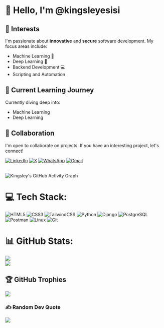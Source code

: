 # 👋 Hello, I'm @kingsleyesisi

## 👀 Interests
I'm passionate about **innovative** and **secure** software development. My focus areas include:
- Machine Learning 🤖
- Deep Learning 🧠
- Backend Development 💻
- Scripting and Automation

## 🌱 Current Learning Journey
Currently diving deep into:
- Machine Learning
- Deep Learning


## 💞️ Collaboration
I'm open to collaborate on projects. If you have an interesting project, let's connect!


[![LinkedIn](https://img.shields.io/badge/LinkedIn-%230077B5.svg?logo=linkedin&logoColor=white)](https://www.linkedin.com/in/kingsleyesisi/) [![X](https://img.shields.io/badge/X-black.svg?logo=X&logoColor=white)](https://twitter.com/kingsleyesisi) [![WhatsApp](https://img.shields.io/badge/WhatsApp-green.svg?logo=WhatsApp&logoColor=white)](https://wa.me/+2349150309346) 
[![Gmail](https://img.shields.io/badge/-Gmail-c14438?style=flat&logo=Gmail&logoColor=white)](mailto:kingsleyesisi@yahoo.com)

<br/>

<img align="center" src="https://github-readme-activity-graph.vercel.app/graph?username=kingsleyesisi&bg_color=1a1b27&color=1f6feb&line=38bcad&point=628fdb&area=true&hide_border=true" alt="Kingsley's GitHub Activity Graph" />

<br />


# 💻 Tech Stack:
![HTML5](https://img.shields.io/badge/html5-%23E34F26.svg?style=for-the-badge&logo=html5&logoColor=white) ![CSS3](https://img.shields.io/badge/css3-%231572B6.svg?style=for-the-badge&logo=css3&logoColor=white) ![TailwindCSS](https://img.shields.io/badge/tailwindcss-%2306B6D4.svg?style=for-the-badge&logo=tailwind-css&logoColor=white) ![Python](https://img.shields.io/badge/python-%233776AB.svg?style=for-the-badge&logo=python&logoColor=white) ![Django](https://img.shields.io/badge/django-%23092E20.svg?style=for-the-badge&logo=django&logoColor=white) ![PostgreSQL](https://img.shields.io/badge/postgresql-%23336791.svg?style=for-the-badge&logo=postgresql&logoColor=white) ![Postman](https://img.shields.io/badge/postman-%23FF6C37.svg?style=for-the-badge&logo=postman&logoColor=white) ![Linux](https://img.shields.io/badge/linux-%23FCC624.svg?style=for-the-badge&logo=linux&logoColor=black) ![Git](https://img.shields.io/badge/git-%23F05032.svg?style=for-the-badge&logo=git&logoColor=white)

# 📊 GitHub Stats:
![](https://github-readme-streak-stats.herokuapp.com/?user=kingsleyesisi&theme=dark&hide_border=false)<br/>
![](https://github-readme-stats.vercel.app/api/top-langs/?username=kingsleyesisi&theme=dark&hide_border=false&include_all_commits=true&count_private=true&layout=compact)

## 🏆 GitHub Trophies
![](https://github-profile-trophy.vercel.app/?username=kingsleyesisi&theme=radical&no-frame=true&no-bg=false&margin-w=4)

### ✍️ Random Dev Quote
![](https://quotes-github-readme.vercel.app/api?type=horizontal&theme=radical)
